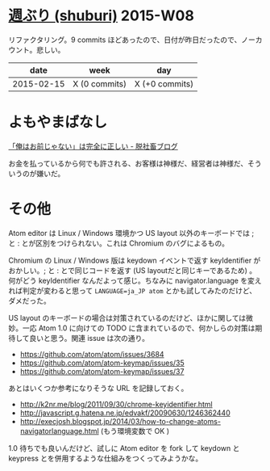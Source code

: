 # [週ぶり (shuburi)][shuburi] 2015-W08

リファクタリング。9 commits ほどあったので、日付が昨日だったので、ノーカウント。悲しい。

date       | week           | day
-----------|----------------|-----------------
2015-02-15 | X (0 commits)  | X (+0 commits)

# よもやまばなし

[「俺はお前じゃない」は完全に正しい - 脱社畜ブログ](http://b.hatena.ne.jp/entry/241754244/comment/bouzuya)

お金を払っているから何でも許される、お客様は神様だ、経営者は神様だ、そういうのが嫌いだ。

# その他

Atom editor は Linux / Windows 環境かつ US layout 以外のキーボードでは ; と : とが区別をつけられない。これは Chromium のバグによるもの。

Chromium の Linux / Windows 版は keydown イベントで返す keyIdentifier がおかしい。; と : とで同じコードを返す (US layoutだと同じキーであるため) 。何がどう keyIdentifier なんだよって感じ。ちなみに navigator.language を変えれば判定が変わると思って `LANGUAGE=ja_JP atom` とかも試してみたのだけど、ダメだった。

US layout のキーボードの場合は対策されているのだけど、ほかに関しては微妙。一応 Atom 1.0 に向けての TODO に含まれているので、何かしらの対策は期待して良いと思う。関連 issue は次の通り。

- https://github.com/atom/atom/issues/3684
- https://github.com/atom/atom-keymap/issues/35
- https://github.com/atom/atom-keymap/issues/37

あとはいくつか参考になりそうな URL を記録しておく。

- http://k2nr.me/blog/2011/09/30/chrome-keyidentifier.html
- http://javascript.g.hatena.ne.jp/edvakf/20090630/1246362440
- http://execjosh.blogspot.jp/2014/03/how-to-change-atoms-navigatorlanguage.html (もう環境変数で OK )

1.0 待ちでも良いんだけど、試しに Atom editor を fork して keydown と keypress とを併用するような仕組みをつくってみようかな。

[shuburi]: http://shuburi.org
[bouzuya/peggie-app]: https://github.com/bouzuya/peggie-app
[bouzuya/hubot-elb]: https://github.com/bouzuya/hubot-elb
[bouzuya/shuburi-report]: https://github.com/bouzuya/shuburi-report
